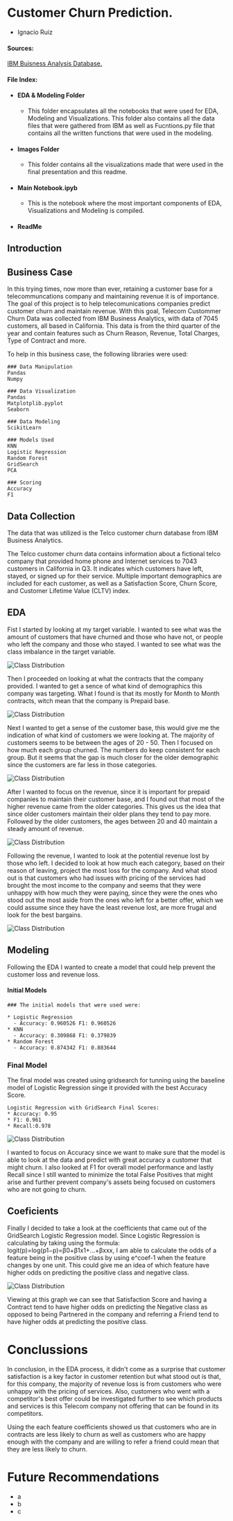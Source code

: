 # Customer Churn Prediction.

- Ignacio Ruiz


#### Sources:
[IBM Buisness Analysis Database.](https://community.ibm.com/community/user/businessanalytics/blogs/steven-macko/2019/07/11/telco-customer-churn-1113)

#### File Index:
* #### EDA & Modeling Folder
  - This folder encapsulates all the notebooks that were used for EDA, Modeling and Visualizations. This folder also contains all the data files that were gathered from IBM as well as Fucntions.py file that contains all the written functions that were used in the modeling.
* #### Images Folder
  - This folder contains all the visualizations made that were used in the final presentation and this readme.
* #### Main Notebook.ipyb
  - This is the notebook where the most important components of EDA, Visualizations and Modeling is compiled.
* #### ReadMe


## Introduction

## Business Case

In this trying times, now more than ever, retaining a customer base for a telecommuncations company and maintaining revenue it is of importance. The goal of this project is to help telecomunications companies predict customer churn and maintain revenue. 
With this goal, Telecom Custommer Churn Data was collected from IBM Business Analytics, with data of 7045 customers, all based in California. This data is from the third quarter of the year and contain features such as Churn Reason, Revenue, Total Charges, Type of Contract and more. 

To help in this business case, the following libraries were used:

```
### Data Manipulation
Pandas
Numpy

### Data Visualization
Pandas
Matplotplib.pyplot
Seaborn

### Data Modeling
ScikitLearn

### Models Used
KNN
Logistic Regression
Random Forest
GridSearch
PCA

### Scoring
Accuracy 
F1
```



## Data Collection

The data that was utilized is the Telco customer churn database from IBM Business Analytics. 

The Telco customer churn data contains information about a fictional telco company that provided home phone and Internet services to 7043 customers in California in Q3. It indicates which customers have left, stayed, or signed up for their service. Multiple important demographics are included for each customer, as well as a Satisfaction Score, Churn Score, and Customer Lifetime Value (CLTV) index.

## EDA
Fist I started by looking at my target variable. I wanted to see what was the amount of customers that have churned and those who have not, or people who left the company and those who stayed. I wanted to see what was the class imbalance in the target variable. 

<img src="Images/Target.png" alt="Class Distribution">

Then I proceeded on looking at what the contracts that the company provided. I wanted to get a sence of what kind of demographics this company was targeting. What I found is that its mostly for Month to Month contracts, witch mean that the company is Prepaid base. 

<img src="Images/contract.png" alt="Class Distribution">

Next I wanted to get a sense of the customer base, this would give me the indication of what kind of customers we were looking at. The majority of customers seems to be between the ages of 20 - 50. Then I focused on how much each group churned. The numbers do keep consistent for each group. But it seems that the gap is much closer for the older demographic since the customers are far less in those categories.

<img src="Images/churn_age.png" alt="Class Distribution">

After I wanted to focus on the revenue, since it is important for prepaid companies to maintain their customer base, and I found out that most of the higher revenue came from the older categories. This gives us the idea that since older customers maintain their older plans they tend to pay more. Followed by the older customers, the ages between 20 and 40 maintain a steady amount of revenue.

<img src="Images/revenue_age.png" alt="Class Distribution">

Following the revenue, I wanted to look at the potential revenue lost by those who left. I decided to look at how much each category, based on their reason of leaving, project the most loss for the company. And what stood out is that customers who had issues with pricing of the services had brought the most income to the company and seems that they were unhappy with how much they were paying, since they were the ones who stood out the most aside from the ones who left for a better offer, which we could assume since they have the least revenue lost, are more frugal and look for the best bargains.

<img src="Images/Unknown-1.png" alt="Class Distribution">

## Modeling
Following the EDA I wanted to create a model that could help prevent the customer loss and revenue loss. 

#### Initial Models
```
### The initial models that were used were:

* Logistic Regression
  - Accuracy: 0.960526 F1: 0.960526
* KNN
  - Accuracy: 0.309868 F1: 0.379839
* Random Forest
  - Accuracy: 0.874342 F1: 0.883644
```
### Final Model
The final model was created using gridsearch for tunning using the baseline model of Logistic Regression singe it provided with the best Accuracy Score.
```
Logistic Regression with GridSearch Final Scores:
* Accuracy: 0.95
* F1: 0.961
* Recall:0.978
```

<img src="Images/matrix.png" alt="Class Distribution">

I wanted to focus on Accuracy since we want to make sure that the model is able to look at the data and predict with great accuracy a customer that might churn. I also looked at F1 for overall model performance and lastly Recall since I still wanted to minimize the total False Positives that might arise and further prevent company's assets being focused on customers who are not going to churn. 

## Coeficients

Finally I decided to take a look at the coefficients that came out of the GridSearch Logistic Regression model. Since Logistic Regression is calculating by taking using the formula: logit(p)=log(p1−p)=β0+β1x1+...+βxxx, I am able to calculate the odds of a feature being in the positive class by using e^coef-1 when the feature changes by one unit. This could give me an idea of which feature have higher odds on predicting the positive class and negative class.

<img src="Images/Model_coef.png" alt="Class Distribution">

Viewing at this graph we can see that Satisfaction Score and having a Contract tend to have higher odds on predicting the Negative class as opposed to being Partnered in the company and referring a Friend tend to have higher odds at predicting the positive class.

# Conclussions

In conclusion, in the EDA process, it didn't come as a surprise that customer satisfaction is a key factor in customer retention but what stood out is that, for this company, the majority of revenue loss is from customers who were unhappy with the pricing of services. Also, customers who went with a competitor's best offer could be investigated further to see which products and services is this Telecom company not offering that can be found in its competitors.

Using the each feature coefficients showed us that customers who are in contracts are less likely to churn as well as customers who are happy enough with the company and are willing to refer a friend could mean that they are less likely to churn.

# Future Recommendations 
* a
* b
* c

